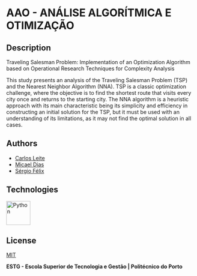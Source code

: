 # AAO - ANÁLISE ALGORÍTMICA E OTIMIZAÇÃO

## Description

Traveling Salesman Problem: Implementation of an Optimization Algorithm based on Operational Research Techniques for Complexity Analysis

This study presents an analysis of the Traveling Salesman Problem (TSP) and the Nearest Neighbor Algorithm (NNA). TSP is a classic optimization challenge, where the objective is to find the shortest route that visits every city once and returns to the starting city. The NNA algorithm is a heuristic approach with its main characteristic being its simplicity and efficiency in constructing an initial solution for the TSP, but it must be used with an understanding of its limitations, as it may not find the optimal solution in all cases.

## Authors

- [Carlos Leite](https://github.com/H4zaky)
- [Micael Dias](https://github.com/aimproxy)
- [Sérgio Félix](https://github.com/WallQ)

## Technologies

[<img src="https://cdn.jsdelivr.net/gh/devicons/devicon/icons/python/python-original.svg" alt="Python" width="64" height="64" />](https://www.python.org/)

## License

[MIT](https://github.com/WallQ/AAO/blob/master/LICENSE)

**ESTG - Escola Superior de Tecnologia e Gestão | Politécnico do Porto**
